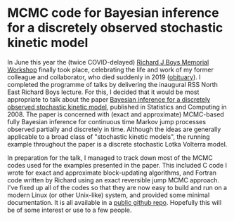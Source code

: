 # MCMC code for Bayesian inference for a discretely observed stochastic kinetic model

In June this year the (twice COVID-delayed) [Richard J Boys Memorial Workshop](https://conferences.ncl.ac.uk/rjbmemorialmeeting/) finally took place, celebrating the life and work of my former colleague and collaborator, who died suddenly in 2019 ([obituary](http://www.bernoulli-society.org/files/BernoulliNews2019-1.pdf#page=13)). I completed the programme of talks by delivering the inaugural RSS North East Richard Boys lecture. For this, I decided that it would be most appropriate to talk about the paper [Bayesian inference for a discretely observed stochastic kinetic model](http://dx.doi.org/10.1007/s11222-007-9043-x), published in Statistics and Computing in 2008. The paper is concerned with (exact and approximate) MCMC-based fully Bayesian inference for continuous time Markov jump processes observed partially and discretely in time. Although the ideas are generally applicable to a broad class of "stochastic kinetic models", the running example throughout the paper is a discrete stochastic Lotka Volterra model.

In preparation for the talk, I managed to track down most of the MCMC codes used for the examples presented in the paper. This included C code I wrote for exact and approximate block-updating algorithms, and Fortran code written by Richard using an exact reversible jump MCMC approach. I've fixed up all of the codes so that they are now easy to build and run on a modern Linux (or other Unix-like) system, and provided some minimal documentation. It is all available in a [public github repo](https://github.com/darrenjw/BWK). Hopefully this will be of some interest or use to a few people.
